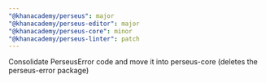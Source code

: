 ```yaml
---
"@khanacademy/perseus": major
"@khanacademy/perseus-editor": major
"@khanacademy/perseus-core": minor
"@khanacademy/perseus-linter": patch
---
```


Consolidate PerseusError code and move it into perseus-core (deletes the perseus-error package)
